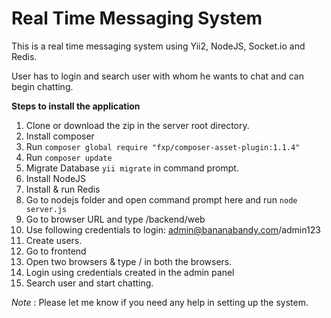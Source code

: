 Real Time Messaging System
===============================

This is a real time messaging system using Yii2, NodeJS, Socket.io and Redis.

User has to login and search user with whom he wants to chat and can begin chatting.

**Steps to install the application**

1. Clone or download the zip in the server root directory.
2. Install composer
3. Run ``composer global require "fxp/composer-asset-plugin:1.1.4"``
4. Run ``composer update``
5. Migrate Database ``yii migrate`` in command prompt.
6. Install NodeJS
6. Install & run Redis
7. Go to nodejs folder and open command prompt here and run ``node server.js``
8. Go to browser URL and type <root>/backend/web
9. Use following credentials to login: admin@bananabandy.com/admin123
10. Create users.
11. Go to frontend 
12. Open two browsers & type <root>/ in both the browsers.
13. Login using credentials created in the admin panel
14. Search user and start chatting.
 

*Note* : Please let me know if you need any help in setting up the system.
